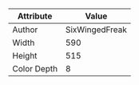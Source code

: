 # 
| Attribute | Value |
| ---  | ---     |
| Author | SixWingedFreak |
| Width | 590 |
| Height | 515 |
| Color Depth | 8 |

